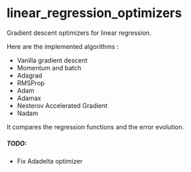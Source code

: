 # linear_regression_optimizers
Gradient descent optimizers for linear regression.

Here are the implemented algorithms :
* Vanilla gradient descent
* Momentum and batch
* Adagrad
* RMSProp
* Adam
* Adamax
* Nesterov Accelerated Gradient
* Nadam

It compares the regression functions and the error evolution.

##### TODO:
* Fix Adadelta optimizer
